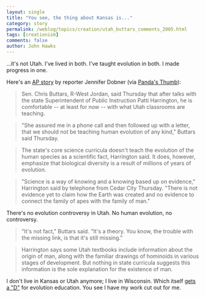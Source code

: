 ```yaml
---
layout: single 
title: "You see, the thing about Kansas is..." 
category: story
permalink: /weblog/topics/creation/utah_buttars_comments_2005.html
tags: [creationism] 
comments: false 
author: John Hawks 
---
```



<p>
...it's not Utah. I've lived in both. I've taught evolution in both. I made progress in one. 
</p>

<p>
Here's an <a href="http://www.standard.net/standard/56266/">AP story</a> by reporter Jennifer Dobner (via <a href="http://www.pandasthumb.org/archives/2005/07/utah_and_human.html">Panda's Thumb</a>): 
</p>

<blockquote>Sen. Chris Buttars, R-West Jordan, said Thursday that after talks with the state Superintendent of Public Instruction Patti Harrington, he is comfortable -- at least for now -- with what Utah classrooms are teaching.</blockquote>

<blockquote>"She assured me in a phone call and then followed up with a letter, that we should not be teaching human evolution of any kind," Buttars said Thursday.</blockquote>

<blockquote>The state's core science curricula doesn't teach the evolution of the human species as a scientific fact, Harrington said. It does, however, emphasize that biological diversity is a result of millions of years of evolution.</blockquote>

<blockquote>"Science is a way of knowing and a knowing based up on evidence," Harrington said by telephone from Cedar City Thursday. "There is not evidence yet to claim how the Earth was created and no evidence to connect the family of apes with the family of man."</blockquote>

<p>
There's no evolution controversy in Utah. No human evolution, no controversy. 
</p>

<blockquote>"It's not fact," Buttars said. "It's a theory. You know, the trouble with the missing link, is that it's still missing."</blockquote>

<blockquote>Harrington says some Utah textbooks include information about the origin of man, along with the familiar drawings of hominoids in various stages of development. But nothing in state curricula suggests this information is the sole explanation for the existence of man.</blockquote>

<p>
I don't live in Kansas or Utah anymore; I live in Wisconsin. Which itself <a href="http://www.sfgate.com/cgi-bin/article.cgi?file=/chronicle/archive/2000/09/27/MN104683.DTL">gets a "D"</a> for evolution education. You see I have my work cut out for me. 
</p>

